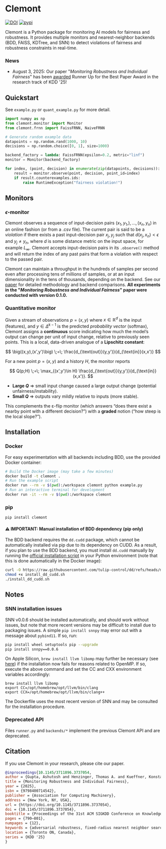 # Clemont

[![DOI](https://zenodo.org/badge/DOI/10.5281/zenodo.15552183.svg)](https://doi.org/10.5281/zenodo.15552183)
[![pypi](https://img.shields.io/pypi/v/clemont?color=white)](https://pypi.org/project/clemont/)

Clemont is a Python package for monitoring AI models for fairness and robustness. It provides multiple monitors and nearest-neighbor backends (BDD, FAISS, KDTree, and SNN) to detect violations of fairness and robustness constraints in real-time. 

### News

* August 3, 2025: Our paper "*Monitoring Robustness and Individual Fairness*" has been [awarded](https://kdd2025.kdd.org/awards/) Runner Up for the Best Paper Award in the research track of KDD '25!


## Quickstart

See `example.py` or `quant_example.py` for more detail.

```python
import numpy as np
from clemont.monitor import Monitor
from clemont.frnn import FaissFRNN, NaiveFRNN

# Generate random example data
datapoints = np.random.rand(1000, 10)
decisions = np.random.choice([0, 1], size=1000)

backend_factory = lambda: FaissFRNN(epsilon=0.2, metric="linf")
monitor = Monitor(backend_factory)

for index, (point, decision) in enumerate(zip(datapoints, decisions)):
    result = monitor.observe(point, decision, point_id=index)
    if result.counterexamples.ids: 
        raise RuntimeException("fairness violation!")
```


## Monitors

### $\epsilon$-monitor

Clemont observes a sequence of input-decision pairs $(x_1, y_1,), \dots, (x_n, y_n)$ in an online fashion (or from a .csv file). The current pair is said to be a *violation* if there exists a past input-decision pair $x_j,y_j$ such that $d(x_j, x_n) < \epsilon$ and $y_j \neq y_n$, where $d$ is some distance metric on the input space, for example $L_\infty$. Clemont accepts input-decision pairs in its `.observe()` method and will return the index of any past pairs that form a violation with respect to the passed pair.

Clemont can maintain a throughput in the hundreds of samples per second even after processing tens of millions of samples, or at an input dimensionality in the tens of thousands, depending on the backend. See our [paper](https://doi.org/10.1145/3711896.3737054) for detailed methodology and backend comparisons. **All experiments in the "*Monitoring Robustness and Individual Fairness*" paper were conducted with version 0.1.0.**


### Quantitative monitor

Given a stream of observations $p=(x,y)$ where $x \in \mathbb{R}^d$ is the input (features), and $y \in \Delta^{k-1}$ is the predicted *probability vector* (softmax), Clemont assigns a **continuous** score indicating how much the model’s output can change per unit of input change, relative to previously seen points. This is a local, data-driven analogue of a **Lipschitz constant**:

$$
\big((x,y),(x',y')\big) \;=\; \frac{d_{\text{out}}(y,y')}{d_{\text{in}}(x,x')}
$$

For a new point $p=(x,y)$ and a history $H$, the monitor reports

$$
Q(p;H) \;=\; \max_{(x',y')\in H} \frac{d_{\text{out}}(y,y')}{d_{\text{in}}(x,x')}.
$$

- **Large $Q$** ⇒ small input change caused a large output change (potential unfairness/instability).
- **Small $Q$** ⇒ outputs vary mildly relative to inputs (more stable).

This complements the ε-flip monitor (which answers “does there exist a nearby point with a different decision?”) with a **graded** notion (“how steep is the local slope?”).


## Installation

### Docker

For easy experimentation with all backends including BDD, use the provided Docker container:

```bash
# Build the Docker image (may take a few minutes)
docker build -t clemont .
# Run the example script
docker run --rm -v $(pwd):/workspace clemont python example.py
# Run an interactive terminal for development
docker run -it --rm -v $(pwd):/workspace clemont
```

### pip

```bash
pip install clemont
```

#### ⚠️ IMPORTANT: Manual installation of BDD dependency (pip only)

The BDD backend requires the `dd.cudd` package, which cannot be automatically installed via pip due to its dependency on CUDD. As a result, if you plan to use the BDD backend, you must install `dd.cudd` manually by running the [official installation script](https://github.com/tulip-control/dd/blob/main/examples/install_dd_cudd.sh) in your Python environment (note that this is done automatically in the Docker image):

```bash
curl -O https://raw.githubusercontent.com/tulip-control/dd/refs/heads/main/examples/install_dd_cudd.sh
chmod +x install_dd_cudd.sh
./install_dd_cudd.sh
```


## Notes

### SNN installation issues

SNN v0.0.6 should be installed automatically, and should work without issues, but note that more recent versions may be difficult to install due to packaging issues. A simple `pip install snnpy` may error out with a message about `pybind11`. If so, run:

```bash
pip install wheel setuptools pip --upgrade
pip install snnpy==0.0.6
```

On Apple Silicon, `brew install llvm libomp` may further be necessary (see [here](https://stackoverflow.com/questions/60005176/how-to-deal-with-clang-error-unsupported-option-fopenmp-on-travis)) if the installation now fails for reasons related to OpenMP. If so, execute the above command and set the CC and CXX environment variables accordingly:

```
brew install llvm libomp
export CC=/opt/homebrew/opt/llvm/bin/clang
export CCX=/opt/homebrew/opt/llvm/bin/clang++
```

The Dockerfile uses the most recent version of SNN and may be consulted for the installation procedure.

### Deprecated API

Files `runner.py` and `backends/*` implement the previous Clemont API and are deprecated.


## Citation

If you use Clemont in your research, please cite our paper.

```bibtex
@inproceedings{10.1145/3711896.3737054,
author = {Gupta, Ashutosh and Henzinger, Thomas A. and Kueffner, Konstantin and Mallik, Kaushik and Pape, David},
title = {Monitoring Robustness and Individual Fairness},
year = {2025},
isbn = {9798400714542},
publisher = {Association for Computing Machinery},
address = {New York, NY, USA},
url = {https://doi.org/10.1145/3711896.3737054},
doi = {10.1145/3711896.3737054},
booktitle = {Proceedings of the 31st ACM SIGKDD Conference on Knowledge Discovery and Data Mining V.2},
pages = {790–801},
numpages = {12},
keywords = {adversarial robustness, fixed-radius nearest neighbor search, individual fairness, monitoring, semantic robustness, trustworthy ai},
location = {Toronto ON, Canada},
series = {KDD '25}
}
```
